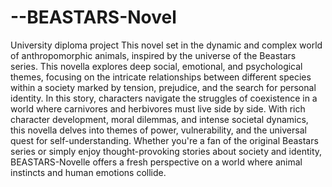 # --BEASTARS-Novel
University diploma project
This novel set in the dynamic and complex world of anthropomorphic animals, inspired by the universe of the Beastars series. This novella explores deep social, emotional, and psychological themes, focusing on the intricate relationships between different species within a society marked by tension, prejudice, and the search for personal identity.  In this story, characters navigate the struggles of coexistence in a world where carnivores and herbivores must live side by side. With rich character development, moral dilemmas, and intense societal dynamics, this novella delves into themes of power, vulnerability, and the universal quest for self-understanding. Whether you're a fan of the original Beastars series or simply enjoy thought-provoking stories about society and identity, BEASTARS-Novelle offers a fresh perspective on a world where animal instincts and human emotions collide.
